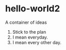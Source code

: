 # hello-world2
A container of ideas
  1. Stick to the plan
  2. I mean everyday.
  3. I mean every other day. 

